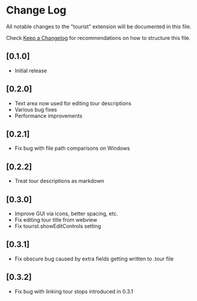 # Change Log

All notable changes to the "tourist" extension will be documented in this file.

Check [Keep a Changelog](http://keepachangelog.com/) for recommendations on how to structure this file.

## [0.1.0]

- Initial release

## [0.2.0]

- Text area now used for editing tour descriptions
- Various bug fixes
- Performance improvements

## [0.2.1]

- Fix bug with file path comparisons on Windows

## [0.2.2]

- Treat tour descriptions as markdown

## [0.3.0]

- Improve GUI via icons, better spacing, etc.
- Fix editing tour title from webview
- Fix tourist.showEditControls setting

## [0.3.1]

- Fix obscure bug caused by extra fields getting written to .tour file

## [0.3.2]

- Fix bug with linking tour stops introduced in 0.3.1

